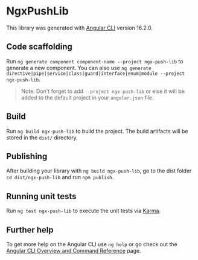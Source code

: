 # NgxPushLib

This library was generated with [Angular CLI](https://github.com/angular/angular-cli) version 16.2.0.

## Code scaffolding

Run `ng generate component component-name --project ngx-push-lib` to generate a new component. You can also use `ng generate directive|pipe|service|class|guard|interface|enum|module --project ngx-push-lib`.
> Note: Don't forget to add `--project ngx-push-lib` or else it will be added to the default project in your `angular.json` file. 

## Build

Run `ng build ngx-push-lib` to build the project. The build artifacts will be stored in the `dist/` directory.

## Publishing

After building your library with `ng build ngx-push-lib`, go to the dist folder `cd dist/ngx-push-lib` and run `npm publish`.

## Running unit tests

Run `ng test ngx-push-lib` to execute the unit tests via [Karma](https://karma-runner.github.io).

## Further help

To get more help on the Angular CLI use `ng help` or go check out the [Angular CLI Overview and Command Reference](https://angular.io/cli) page.
